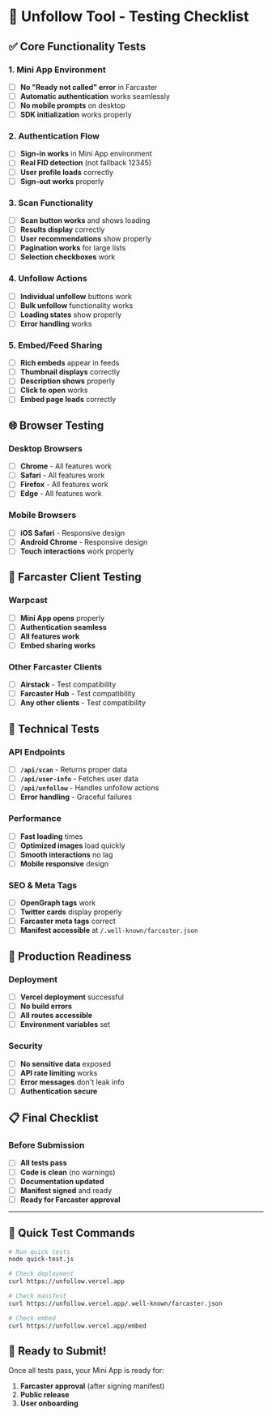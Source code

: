 # 🧪 Unfollow Tool - Testing Checklist

## ✅ Core Functionality Tests

### **1. Mini App Environment**
- [ ] **No "Ready not called" error** in Farcaster
- [ ] **Automatic authentication** works seamlessly
- [ ] **No mobile prompts** on desktop
- [ ] **SDK initialization** works properly

### **2. Authentication Flow**
- [ ] **Sign-in works** in Mini App environment
- [ ] **Real FID detection** (not fallback 12345)
- [ ] **User profile loads** correctly
- [ ] **Sign-out works** properly

### **3. Scan Functionality**
- [ ] **Scan button works** and shows loading
- [ ] **Results display** correctly
- [ ] **User recommendations** show properly
- [ ] **Pagination works** for large lists
- [ ] **Selection checkboxes** work

### **4. Unfollow Actions**
- [ ] **Individual unfollow** buttons work
- [ ] **Bulk unfollow** functionality works
- [ ] **Loading states** show properly
- [ ] **Error handling** works

### **5. Embed/Feed Sharing**
- [ ] **Rich embeds** appear in feeds
- [ ] **Thumbnail displays** correctly
- [ ] **Description shows** properly
- [ ] **Click to open** works
- [ ] **Embed page loads** correctly

## 🌐 Browser Testing

### **Desktop Browsers**
- [ ] **Chrome** - All features work
- [ ] **Safari** - All features work
- [ ] **Firefox** - All features work
- [ ] **Edge** - All features work

### **Mobile Browsers**
- [ ] **iOS Safari** - Responsive design
- [ ] **Android Chrome** - Responsive design
- [ ] **Touch interactions** work properly

## 📱 Farcaster Client Testing

### **Warpcast**
- [ ] **Mini App opens** properly
- [ ] **Authentication seamless**
- [ ] **All features work**
- [ ] **Embed sharing works**

### **Other Farcaster Clients**
- [ ] **Airstack** - Test compatibility
- [ ] **Farcaster Hub** - Test compatibility
- [ ] **Any other clients** - Test compatibility

## 🔧 Technical Tests

### **API Endpoints**
- [ ] **`/api/scan`** - Returns proper data
- [ ] **`/api/user-info`** - Fetches user data
- [ ] **`/api/unfollow`** - Handles unfollow actions
- [ ] **Error handling** - Graceful failures

### **Performance**
- [ ] **Fast loading** times
- [ ] **Optimized images** load quickly
- [ ] **Smooth interactions** no lag
- [ ] **Mobile responsive** design

### **SEO & Meta Tags**
- [ ] **OpenGraph tags** work
- [ ] **Twitter cards** display properly
- [ ] **Farcaster meta tags** correct
- [ ] **Manifest accessible** at `/.well-known/farcaster.json`

## 🚀 Production Readiness

### **Deployment**
- [ ] **Vercel deployment** successful
- [ ] **No build errors**
- [ ] **All routes accessible**
- [ ] **Environment variables** set

### **Security**
- [ ] **No sensitive data** exposed
- [ ] **API rate limiting** works
- [ ] **Error messages** don't leak info
- [ ] **Authentication secure**

## 📋 Final Checklist

### **Before Submission**
- [ ] **All tests pass**
- [ ] **Code is clean** (no warnings)
- [ ] **Documentation updated**
- [ ] **Manifest signed** and ready
- [ ] **Ready for Farcaster approval**

---

## 🎯 Quick Test Commands

```bash
# Run quick tests
node quick-test.js

# Check deployment
curl https://unfollow.vercel.app

# Check manifest
curl https://unfollow.vercel.app/.well-known/farcaster.json

# Check embed
curl https://unfollow.vercel.app/embed
```

## 🚀 Ready to Submit!

Once all tests pass, your Mini App is ready for:
1. **Farcaster approval** (after signing manifest)
2. **Public release**
3. **User onboarding** 